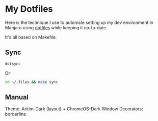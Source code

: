 # My Dotfiles

Here is the technique I use to automate setting up my dev environment in Manjaro using [dotfiles](https://dotfiles.github.io) while keeping it up-to-date.

It's all based on Makefile.

## Sync

```bash
dotsync
```

Or

```bash
cd ~/.files && make sync
```

## Manual

Theme: Aritim-Dark (layout) + ChromeOS-Dark
Window Decorators: borderline
